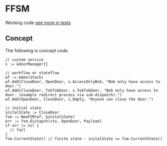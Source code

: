 # FFSM

Working code [see more in tests](machine_state_test.go)

## Concept

The following is concept code.

```golang
// custom service
s := &doorManager{}

// workflow or stateflow
wf := make(Stack)
wf.Add(CloseDoor, OpenDoor, s.AccessOnlyBob, "Bob only have access to door.")
wf.Add(CloseDoor, TokTokDoor, s.TokTokDoor, "Bob only have access to door. (example redirect process via sub-dispatch).")
wf.Add(OpenDoor, CloseDoor, s.Empty, "Anyone can close the door.")

// initial state
initalState := CloseDoor
fsm := NewFSM(wf, &initalState)
err := fsm.Distapch(ctx, OpenDoor, Payload)
if err != nil {
  // fail
}
fsm.CurrentState() // finite state - initalState == fsm.CurrentState()
```
